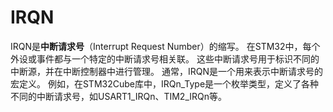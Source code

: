 # IRQN

IRQN是**中断请求号**（Interrupt Request Number）的缩写。 在STM32中，每个外设或事件都与一个特定的中断请求号相关联。 这些中断请求号用于标识不同的中断源，并在中断控制器中进行管理。 通常，IRQN是一个用来表示中断请求号的宏定义。 例如，在STM32Cube库中，IRQn_Type是一个枚举类型，定义了各种不同的中断请求号，如USART1_IRQn、TIM2_IRQn等。